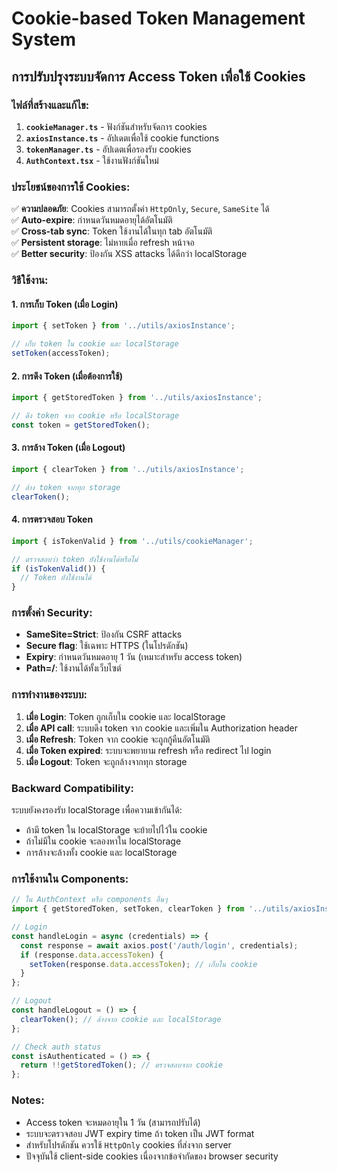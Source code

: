 # Cookie-based Token Management System

## การปรับปรุงระบบจัดการ Access Token เพื่อใช้ Cookies

### ไฟล์ที่สร้างและแก้ไข:

1. **`cookieManager.ts`** - ฟังก์ชันสำหรับจัดการ cookies
2. **`axiosInstance.ts`** - อัปเดตเพื่อใช้ cookie functions  
3. **`tokenManager.ts`** - อัปเดตเพื่อรองรับ cookies
4. **`AuthContext.tsx`** - ใช้งานฟังก์ชันใหม่

### ประโยชน์ของการใช้ Cookies:

✅ **ความปลอดภัย**: Cookies สามารถตั้งค่า `HttpOnly`, `Secure`, `SameSite` ได้  
✅ **Auto-expire**: กำหนดวันหมดอายุได้อัตโนมัติ  
✅ **Cross-tab sync**: Token ใช้งานได้ในทุก tab อัตโนมัติ  
✅ **Persistent storage**: ไม่หายเมื่อ refresh หน้าจอ  
✅ **Better security**: ป้องกัน XSS attacks ได้ดีกว่า localStorage  

### วิธีใช้งาน:

#### 1. การเก็บ Token (เมื่อ Login)
```typescript
import { setToken } from '../utils/axiosInstance';

// เก็บ token ใน cookie และ localStorage
setToken(accessToken);
```

#### 2. การดึง Token (เมื่อต้องการใช้)
```typescript
import { getStoredToken } from '../utils/axiosInstance';

// ดึง token จาก cookie หรือ localStorage
const token = getStoredToken();
```

#### 3. การล้าง Token (เมื่อ Logout)
```typescript
import { clearToken } from '../utils/axiosInstance';

// ล้าง token จากทุก storage
clearToken();
```

#### 4. การตรวจสอบ Token
```typescript
import { isTokenValid } from '../utils/cookieManager';

// ตรวจสอบว่า token ยังใช้งานได้หรือไม่
if (isTokenValid()) {
  // Token ยังใช้งานได้
}
```

### การตั้งค่า Security:

- **SameSite=Strict**: ป้องกัน CSRF attacks
- **Secure flag**: ใช้เฉพาะ HTTPS (ในโปรดักชัน)
- **Expiry**: กำหนดวันหมดอายุ 1 วัน (เหมาะสำหรับ access token)
- **Path=/**: ใช้งานได้ทั้งเว็บไซต์

### การทำงานของระบบ:

1. **เมื่อ Login**: Token ถูกเก็บใน cookie และ localStorage
2. **เมื่อ API call**: ระบบดึง token จาก cookie และเพิ่มใน Authorization header
3. **เมื่อ Refresh**: Token จาก cookie จะถูกกู้คืนอัตโนมัติ
4. **เมื่อ Token expired**: ระบบจะพยายาม refresh หรือ redirect ไป login
5. **เมื่อ Logout**: Token จะถูกล้างจากทุก storage

### Backward Compatibility:

ระบบยังคงรองรับ localStorage เพื่อความเข้ากันได้:
- ถ้ามี token ใน localStorage จะย้ายไปไว้ใน cookie
- ถ้าไม่มีใน cookie จะลองหาใน localStorage
- การล้างจะล้างทั้ง cookie และ localStorage

### การใช้งานใน Components:

```typescript
// ใน AuthContext หรือ components อื่นๆ
import { getStoredToken, setToken, clearToken } from '../utils/axiosInstance';

// Login
const handleLogin = async (credentials) => {
  const response = await axios.post('/auth/login', credentials);
  if (response.data.accessToken) {
    setToken(response.data.accessToken); // เก็บใน cookie
  }
};

// Logout  
const handleLogout = () => {
  clearToken(); // ล้างจาก cookie และ localStorage
};

// Check auth status
const isAuthenticated = () => {
  return !!getStoredToken(); // ตรวจสอบจาก cookie
};
```

### Notes:

- Access token จะหมดอายุใน 1 วัน (สามารถปรับได้)
- ระบบจะตรวจสอบ JWT expiry time ถ้า token เป็น JWT format
- สำหรับโปรดักชัน ควรใช้ `HttpOnly` cookies ที่ส่งจาก server
- ปัจจุบันใช้ client-side cookies เนื่องจากข้อจำกัดของ browser security
